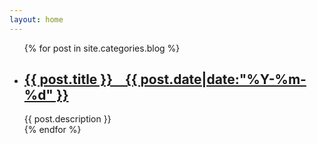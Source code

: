 ```yaml
---
layout: home
---
```


<div class="cate-bar"><span id="cateBar"></span></div>

<ul class="artical-list">
{% for post in site.categories.blog %}
    <li>
        <h2>
            <a href="{{ post.url }}">{{ post.title }}&nbsp;&nbsp;&nbsp;&nbsp;{{ post.date|date:"%Y-%m-%d" }}</a>
        </h2>
        <div class="title-desc">{{ post.description }}</div>
    </li>
{% endfor %}
</ul>
